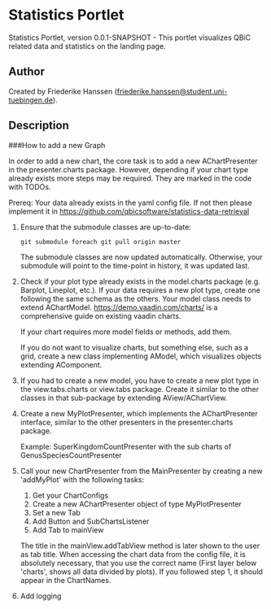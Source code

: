 # Statistics Portlet

Statistics Portlet, version 0.0.1-SNAPSHOT - This portlet visualizes QBiC related data and statistics on the landing page.


## Author

Created by Friederike Hanssen (friederike.hanssen@student.uni-tuebingen.de).

## Description

###How to add a new Graph

In order to add a new chart, the core task is to add a new AChartPresenter in the presenter.charts package. However,
depending if your chart type already exists more steps may be required. They are marked in the code with TODOs.

Prereq: Your data already exists in the yaml config file. If not then please implement it in https://github.com/qbicsoftware/statistics-data-retrieval

1. Ensure that the submodule classes are up-to-date:
    
    ``git submodule foreach git pull origin master``

    The submodule classes are now updated automatically. 
    Otherwise, your submodule will point to the time-point in history, it was updated last.
    
2. Check if your plot type already exists in the model.charts package (e.g. Barplot, Lineplot, etc.). 
    If your data requires a new plot type, create one following the same schema as the others. Your model class
    needs to extend AChartModel.
    https://demo.vaadin.com/charts/ is a comprehensive guide on existing vaadin charts.
    
    If your chart requires more model fields or methods, add them.
    
    If you do not want to visualize charts, but something else, such as a grid, create a new class
    implementing AModel, which visualizes objects extending AComponent. 

3. If you had to create a new model, you have to create a new plot type in the view.tabs.charts or  view.tabs
    package. Create it similar to the other classes in that sub-package by extending AView/AChartView.
    
4. Create a new MyPlotPresenter, which implements the AChartPresenter interface, similar to the other
    presenters in the presenter.charts package. 
    
    Example: SuperKingdomCountPresenter with the sub charts of GenusSpeciesCountPresenter
    
5. Call your new ChartPresenter from the MainPresenter by creating a new 'addMyPlot' with the following tasks:
    1) Get your ChartConfigs 
    2) Create a new AChartPresenter object of type MyPlotPresenter
    3) Set a new Tab 
    4) Add Button and SubChartsListener 
    5) Add Tab to mainView

    The title in the mainView.addTabView method is later shown to the user as tab title. When accessing the chart data from the config file,
    it is absolutely necessary, that you use the correct name (First layer below 'charts', shows all data divided by plots).
    If you followed step 1, it should appear in the ChartNames. 
    
6. Add logging
